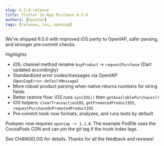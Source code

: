 ```yaml
---
slug: 6.5.0-release
title: Flutter In‑App Purchase 6.5.0
authors: [hyochan]
tags: [release, ios, openiap]
---
```


We’ve shipped 6.5.0 with improved iOS parity to OpenIAP, safer parsing, and stronger pre‑commit checks.

Highlights

- iOS: channel method rename `buyProduct` → `requestPurchase` (Dart updated accordingly)
- Standardized error codes/messages via OpenIAP (`OpenIapError.defaultMessage`)
- More robust product parsing when native returns numbers for string fields
- Better restore flow: iOS runs `syncIOS()` then `getAvailablePurchases()`
- iOS helpers: `clearTransactionIOS`, `getPromotedProductIOS`, `requestPurchaseOnPromotedProductIOS`
- Pre‑commit hook now formats, analyzes, and runs tests by default

Podspec now requires `openiap ~> 1.1.8`. The example Podfile uses the CocoaPods CDN and can pin the git tag if the trunk index lags.

See CHANGELOG for details. Thanks for all the feedback and reviews!
